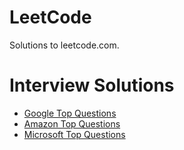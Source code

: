 LeetCode
========
Solutions to leetcode.com.

Interview Solutions
========

* [Google Top Questions](./Google-Top-Questions/README.md)
* [Amazon Top Questions](./Amazon-Top-Questions/README.md)
* [Microsoft Top Questions](./Microsoft-Top-Questions/README.md)

